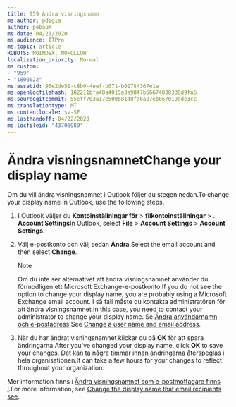 ```yaml
---
title: 959 Ändra visningsnamn
ms.author: pdigia
author: pebaum
ms.date: 04/21/2020
ms.audience: ITPro
ms.topic: article
ROBOTS: NOINDEX, NOFOLLOW
localization_priority: Normal
ms.custom:
- "959"
- "1800022"
ms.assetid: 96e2de51-c8b0-4eef-b071-b02784367e1e
ms.openlocfilehash: 182211bfa48a4015a3a9847b66674838338d9fa6
ms.sourcegitcommit: 55eff703a17e500681d8fa6a87eb067019ade3cc
ms.translationtype: MT
ms.contentlocale: sv-SE
ms.lasthandoff: 04/22/2020
ms.locfileid: "43706989"
---
```

# <a name="change-your-display-name"></a><span data-ttu-id="65390-102">Ändra visningsnamnet</span><span class="sxs-lookup"><span data-stu-id="65390-102">Change your display name</span></span>
  
<span data-ttu-id="65390-103">Om du vill ändra visningsnamnet i Outlook följer du stegen nedan.</span><span class="sxs-lookup"><span data-stu-id="65390-103">To change your display name in Outlook, use the following steps.</span></span>
  
1. <span data-ttu-id="65390-104">I Outlook väljer du **Kontoinställningar för** \> **filkontoinställningar** \> . **Account Settings**</span><span class="sxs-lookup"><span data-stu-id="65390-104">In Outlook, select **File** \> **Account Settings** \> **Account Settings**.</span></span>

2. <span data-ttu-id="65390-105">Välj e-postkonto och välj sedan **Ändra**.</span><span class="sxs-lookup"><span data-stu-id="65390-105">Select the email account and then select **Change**.</span></span>

    > [!NOTE]
    > <span data-ttu-id="65390-106">Om du inte ser alternativet att ändra visningsnamnet använder du förmodligen ett Microsoft Exchange-e-postkonto.</span><span class="sxs-lookup"><span data-stu-id="65390-106">If you do not see the option to change your display name, you are probably using a Microsoft Exchange email account.</span></span> <span data-ttu-id="65390-107">I så fall måste du kontakta administratören för att ändra visningsnamnet.</span><span class="sxs-lookup"><span data-stu-id="65390-107">In this case, you need to contact your administrator to change your display name.</span></span> <span data-ttu-id="65390-108">Se [Ändra användarnamn och e-postadress](https://docs.microsoft.com/office365/admin/add-users/change-a-user-name-and-email-address).</span><span class="sxs-lookup"><span data-stu-id="65390-108">See [Change a user name and email address](https://docs.microsoft.com/office365/admin/add-users/change-a-user-name-and-email-address).</span></span>
  
3. <span data-ttu-id="65390-109">När du har ändrat visningsnamnet klickar du på **OK** för att spara ändringarna.</span><span class="sxs-lookup"><span data-stu-id="65390-109">After you've changed your display name, click **OK** to save your changes.</span></span> <span data-ttu-id="65390-110">Det kan ta några timmar innan ändringarna återspeglas i hela organisationen.</span><span class="sxs-lookup"><span data-stu-id="65390-110">It can take a few hours for your changes to reflect throughout your organization.</span></span>

<span data-ttu-id="65390-111">Mer information finns i [Ändra visningsnamnet som e-postmottagare finns i](https://support.office.com/article/2b53331a-ba2a-4803-88dc-ac9fe376c8a9.aspx).</span><span class="sxs-lookup"><span data-stu-id="65390-111">For more information, see [Change the display name that email recipients see](https://support.office.com/article/2b53331a-ba2a-4803-88dc-ac9fe376c8a9.aspx).</span></span>
  